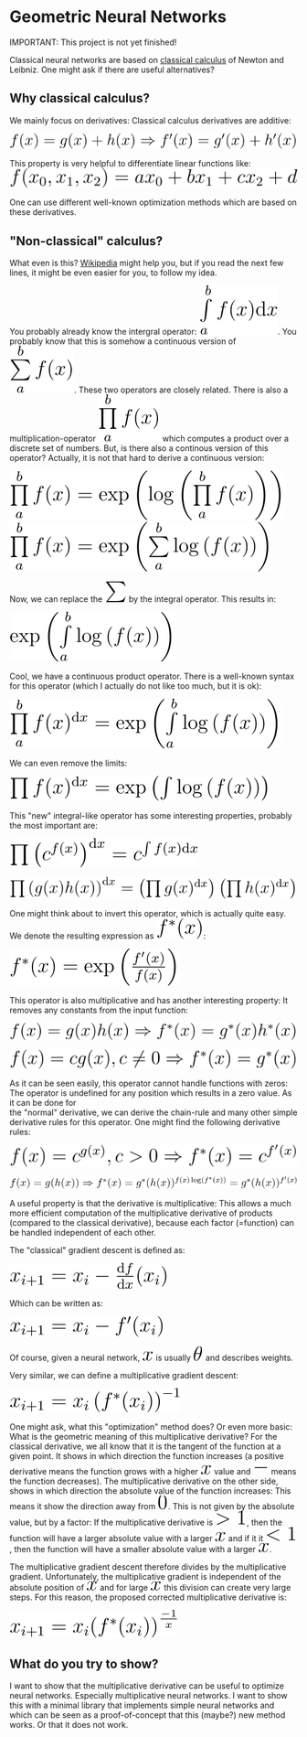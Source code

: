 
# Geometric Neural Networks  

IMPORTANT: This project is not yet finished!

  
Classical neural networks are based on [classical calculus](https://en.wikipedia.org/wiki/Calculus) of Newton and Leibniz. One might ask if there are useful alternatives?  
  
## Why classical calculus?  
  
We mainly focus on derivatives: Classical calculus derivatives are additive:  
  
![mathematical expression](doc/img/6675f4c05945b4216da30a575c928b06.svg)  
  
This property is very helpful to differentiate linear functions like:  
![mathematical expression](doc/img/b348b4a6e76f3ced06eae2ec8c4c3496.svg)  
  
One can use different well-known optimization methods which are based on these derivatives.  
  
## "Non-classical" calculus?  
  
What even is this? [Wikipedia](https://en.wikipedia.org/wiki/List_of_derivatives_and_integrals_in_alternative_calculi) might help you, but if you read the next few lines, it might be even easier for you, to follow my idea.  
  
You probably already know the intergral operator: ![mathematical expression](doc/img/277fc11f85f539e0faaa5ec22a5e9489.svg). You probably know that this is somehow a continuous version of ![mathematical expression](doc/img/8c14b498ee4985136badc3dfa030932d.svg). These two operators are closely related. There is also a multiplication-operator ![mathematical expression](doc/img/0d76a5dcfaf65104c0fdd46679dfe235.svg) which computes a product over a discrete set of numbers. But, is there also a continous version of this operator? Actually, it is not that hard to derive a continuous version:  
  
![mathematical expression](doc/img/2de26b85a1cf69d4f79e3d5d3be909fe.svg)  
![mathematical expression](doc/img/5a0cf5cf56d5a1ba05a57d3e5e043e4b.svg)  
  
Now, we can replace the ![mathematical expression](doc/img/277207eeef2281959d3187e0bb79d2c1.svg) by the integral operator. This results in:  
  
![mathematical expression](doc/img/7da40b1144ddf92b4154e07dd664c10f.svg)  
  
Cool, we have a continuous product operator. There is a well-known syntax for this operator (which I actually do not like too much, but it is ok):  
  
![mathematical expression](doc/img/8873d9147a8547acefba4d7add80e0ad.svg)  
  
We can even remove the limits:  
  
![mathematical expression](doc/img/b76ad5c3e62414e73d0af733687bcbda.svg)  
  
This "new" integral-like operator has some interesting properties, probably the most important are:  
  
![mathematical expression](doc/img/425a193a73e548ef684dacf7b0939279.svg)  
  
![mathematical expression](doc/img/23a06af72f899f8612cb2774807ab776.svg)  
  
One might think about to invert this operator, which is actually quite easy. We denote the resulting expression as ![mathematical expression](doc/img/372b13f27289207d40f1fac233eb205a.svg):  
  
![mathematical expression](doc/img/e967e4493d54d1e95c0168f54099bec4.svg)  
  
This operator is also multiplicative and has another interesting property: It removes any constants from the input function:
  
![mathematical expression](doc/img/01381ac9312352f2700cd1467d14cd6b.svg)  
  
![mathematical expression](doc/img/2760bc166732e71b4716c97e0ce25447.svg)  
  
As it can be seen easily, this operator cannot handle functions with zeros: The operator is undefined for any position which results in a zero value. As it can be done for  
the "normal" derivative, we can derive the chain-rule and many other simple derivative rules for this operator. One might find the following derivative rules:  
  
![mathematical expression](doc/img/388d62ce0d545ac16062a523a8ae2643.svg)  
  
![mathematical expression](doc/img/d5fac6296d05c4ba98c40ab8f9be1a9c.svg)

A useful property is that the derivative is multiplicative: This allows a much more efficient computation of the multiplicative derivative of products (compared to the classical derivative), because each factor (=function) can be handled independent of each other.

<!--Using backpropagation, this results in a quite nice algorithm. Even better, by knowing the following rule, this new knowledge can also be used to compute classical gradients more efficient for products:

![mathematical expression](doc/img/163504d7efbe99a21795bd585853335b.svg)
![mathematical expression](doc/img/866eb7ed1611a3659362abfc95689348.svg)
![mathematical expression](doc/img/e967e4493d54d1e95c0168f54099bec4.svg)

How can this improve the computation of the classical gradient? This is actually a very nice trick. Given the following functions:

![mathematical expression](doc/img/72a8b9da2a400bef8befae62f5a28bbf.svg)

![mathematical expression](doc/img/30de9c3a43927c207a23970a707ffcfd.svg)

![mathematical expression](doc/img/1cee9c54587393af4b8668ba566a26e8.svg)

How can we compute the gradient of the function ![mathematical expression](doc/img/6e6638d593d032139132402aec60e526.svg) at a fixed position, given we evaluate the function at this position (forward pass in a neural network)? Of course, we can use the classical chain rule:
-->

The "classical" gradient descent is defined as:

![mathematical expression](doc/img/bfacbc7bb4b1f2284574285d58fc1bff.svg)

Which can be written as:

![mathematical expression](doc/img/ebe7f01c81de5946dfe7a263be0fbdeb.svg)

Of course, given a neural network, ![mathematical expression](doc/img/c310b14542d868fdb5f9652a389cf000.svg) is usually ![mathematical expression](doc/img/2ec6968afb38f142a5252dd886a0a27a.svg) and describes weights.

Very similar, we can define a multiplicative gradient descent:

![mathematical expression](doc/img/242da9d3097369b580a5b042ecde14a4.svg)

One might ask, what this "optimization" method does? Or even more basic: What is the geometric meaning of this multiplicative derivative? For the classical derivative,
we all know that it is the tangent of the function at a given point. It shows in which direction the function increases (a positive derivative means the function grows
with a higher ![mathematical expression](doc/img/c310b14542d868fdb5f9652a389cf000.svg) value and ![mathematical expression](doc/img/3d8e1f922d8c67053e34fe9b3de59ada.svg) means the function decreases). The multiplicative derivative on the other side, shows in which direction the absolute value of the function
increases: This means it show the direction away from ![mathematical expression](doc/img/7770202207bf90dfebebe54e52bf326a.svg). This is not given by the absolute value, but by a factor: If the multiplicative derivative is ![mathematical expression](doc/img/782bcbc35b39fd0e8164a3789751b96b.svg), then the function
will have a larger absolute value with a larger ![mathematical expression](doc/img/c310b14542d868fdb5f9652a389cf000.svg) and if it it ![mathematical expression](doc/img/e9496f293beae580549cda815aac75d3.svg), then the function will have a smaller absolute value with a larger ![mathematical expression](doc/img/c310b14542d868fdb5f9652a389cf000.svg).

The multiplicative gradient descent therefore divides by the multiplicative gradient. Unfortunately, the multiplicative gradient is independent of the absolute position of ![mathematical expression](doc/img/c310b14542d868fdb5f9652a389cf000.svg)
and for large ![mathematical expression](doc/img/c310b14542d868fdb5f9652a389cf000.svg) this division can create very large steps. For this reason, the proposed corrected multiplicative derivative is:

![mathematical expression](doc/img/b2b18fe56856d80ca745bd3d2eef2256.svg)

## What do you try to show?

I want to show that the multiplicative derivative can be useful to optimize neural networks. Especially multiplicative neural networks. I want to show this with a minimal library
that implements simple neural networks and which can be seen as a proof-of-concept that this (maybe?) new method works. Or that it does not work.

